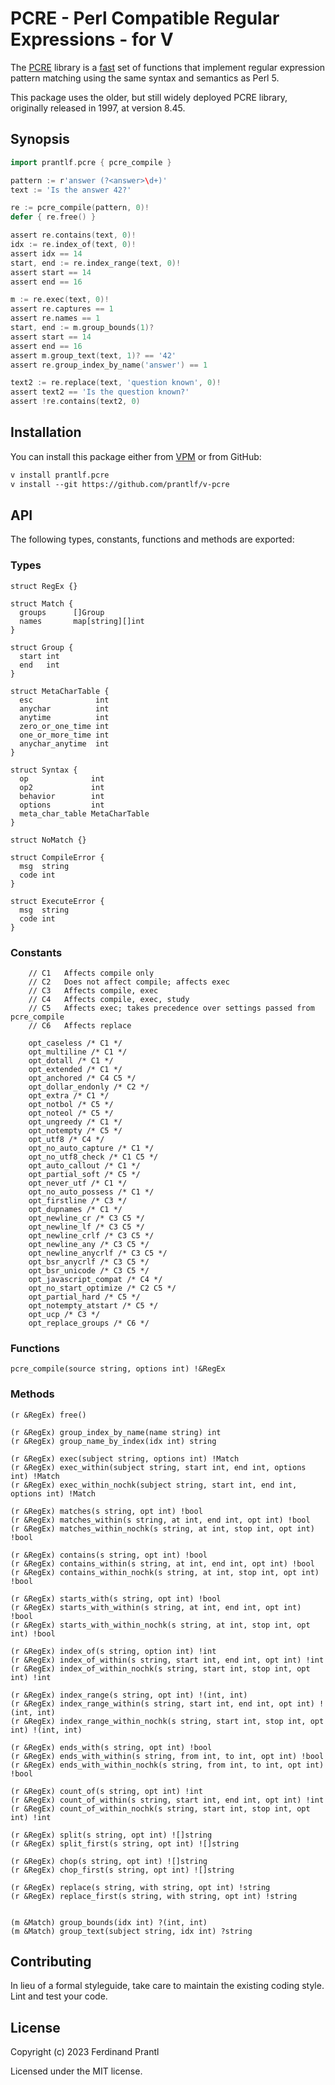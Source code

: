 # PCRE - Perl Compatible Regular Expressions - for V

The [PCRE] library is a [fast](bench/README.md) set of functions that implement regular expression pattern matching using the same syntax and semantics as Perl 5.

This package uses the older, but still widely deployed PCRE library, originally released in 1997, at version 8.45.

## Synopsis

```go
import prantlf.pcre { pcre_compile }

pattern := r'answer (?<answer>\d+)'
text := 'Is the answer 42?'

re := pcre_compile(pattern, 0)!
defer { re.free() }

assert re.contains(text, 0)!
idx := re.index_of(text, 0)!
assert idx == 14
start, end := re.index_range(text, 0)!
assert start == 14
assert end == 16

m := re.exec(text, 0)!
assert re.captures == 1
assert re.names == 1
start, end := m.group_bounds(1)?
assert start == 14
assert end == 16
assert m.group_text(text, 1)? == '42'
assert re.group_index_by_name('answer') == 1

text2 := re.replace(text, 'question known', 0)!
assert text2 == 'Is the question known?'
assert !re.contains(text2, 0)
```

## Installation

You can install this package either from [VPM] or from GitHub:

```txt
v install prantlf.pcre
v install --git https://github.com/prantlf/v-pcre
```

## API

The following types, constants, functions and methods are exported:

### Types

    struct RegEx {}

    struct Match {
      groups      []Group
      names       map[string][]int
    }

    struct Group {
      start int
      end   int
    }

    struct MetaCharTable {
      esc              int
      anychar          int
      anytime          int
      zero_or_one_time int
      one_or_more_time int
      anychar_anytime  int
    }

    struct Syntax {
      op              int
      op2             int
      behavior        int
      options         int
      meta_char_table MetaCharTable
    }

    struct NoMatch {}

    struct CompileError {
      msg  string
      code int
    }

    struct ExecuteError {
      msg  string
      code int
    }

### Constants

		// C1   Affects compile only
		// C2   Does not affect compile; affects exec
		// C3   Affects compile, exec
		// C4   Affects compile, exec, study
		// C5   Affects exec; takes precedence over settings passed from pcre_compile
		// C6   Affects replace

		opt_caseless /* C1 */
		opt_multiline /* C1 */
		opt_dotall /* C1 */
		opt_extended /* C1 */
		opt_anchored /* C4 C5 */
		opt_dollar_endonly /* C2 */
		opt_extra /* C1 */
		opt_notbol /* C5 */
		opt_noteol /* C5 */
		opt_ungreedy /* C1 */
		opt_notempty /* C5 */
		opt_utf8 /* C4 */
		opt_no_auto_capture /* C1 */
		opt_no_utf8_check /* C1 C5 */
		opt_auto_callout /* C1 */
		opt_partial_soft /* C5 */
		opt_never_utf /* C1 */
		opt_no_auto_possess /* C1 */
		opt_firstline /* C3 */
		opt_dupnames /* C1 */
		opt_newline_cr /* C3 C5 */
		opt_newline_lf /* C3 C5 */
		opt_newline_crlf /* C3 C5 */
		opt_newline_any /* C3 C5 */
		opt_newline_anycrlf /* C3 C5 */
		opt_bsr_anycrlf /* C3 C5 */
		opt_bsr_unicode /* C3 C5 */
		opt_javascript_compat /* C4 */
		opt_no_start_optimize /* C2 C5 */
		opt_partial_hard /* C5 */
		opt_notempty_atstart /* C5 */
		opt_ucp /* C3 */
		opt_replace_groups /* C6 */

### Functions

    pcre_compile(source string, options int) !&RegEx

### Methods

    (r &RegEx) free()

    (r &RegEx) group_index_by_name(name string) int
    (r &RegEx) group_name_by_index(idx int) string

    (r &RegEx) exec(subject string, options int) !Match
    (r &RegEx) exec_within(subject string, start int, end int, options int) !Match
    (r &RegEx) exec_within_nochk(subject string, start int, end int, options int) !Match

    (r &RegEx) matches(s string, opt int) !bool
    (r &RegEx) matches_within(s string, at int, end int, opt int) !bool
    (r &RegEx) matches_within_nochk(s string, at int, stop int, opt int) !bool

    (r &RegEx) contains(s string, opt int) !bool
    (r &RegEx) contains_within(s string, at int, end int, opt int) !bool
    (r &RegEx) contains_within_nochk(s string, at int, stop int, opt int) !bool

    (r &RegEx) starts_with(s string, opt int) !bool
    (r &RegEx) starts_with_within(s string, at int, end int, opt int) !bool
    (r &RegEx) starts_with_within_nochk(s string, at int, stop int, opt int) !bool

    (r &RegEx) index_of(s string, option int) !int
    (r &RegEx) index_of_within(s string, start int, end int, opt int) !int
    (r &RegEx) index_of_within_nochk(s string, start int, stop int, opt int) !int

    (r &RegEx) index_range(s string, opt int) !(int, int)
    (r &RegEx) index_range_within(s string, start int, end int, opt int) !(int, int)
    (r &RegEx) index_range_within_nochk(s string, start int, stop int, opt int) !(int, int)

    (r &RegEx) ends_with(s string, opt int) !bool
    (r &RegEx) ends_with_within(s string, from int, to int, opt int) !bool
    (r &RegEx) ends_with_within_nochk(s string, from int, to int, opt int) !bool

    (r &RegEx) count_of(s string, opt int) !int
    (r &RegEx) count_of_within(s string, start int, end int, opt int) !int
    (r &RegEx) count_of_within_nochk(s string, start int, stop int, opt int) !int

    (r &RegEx) split(s string, opt int) ![]string
    (r &RegEx) split_first(s string, opt int) ![]string

    (r &RegEx) chop(s string, opt int) ![]string
    (r &RegEx) chop_first(s string, opt int) ![]string

    (r &RegEx) replace(s string, with string, opt int) !string
    (r &RegEx) replace_first(s string, with string, opt int) !string


    (m &Match) group_bounds(idx int) ?(int, int)
    (m &Match) group_text(subject string, idx int) ?string

## Contributing

In lieu of a formal styleguide, take care to maintain the existing coding style. Lint and test your code.

## License

Copyright (c) 2023 Ferdinand Prantl

Licensed under the MIT license.

[VPM]: https://vpm.vlang.io/packages/prantlf.pcre
[PCRE]: https://www.pcre.org/
